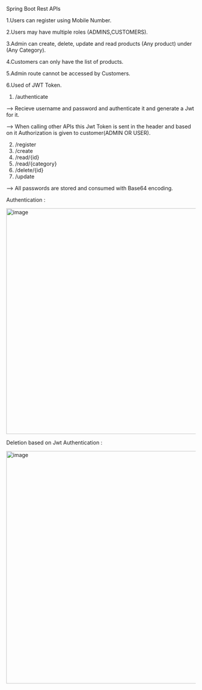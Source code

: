 Spring Boot Rest APIs

1.Users can register using Mobile Number.

2.Users may have multiple roles (ADMINS,CUSTOMERS).

3.Admin can create, delete, update and read products (Any product) under (Any Category). 

4.Customers can only have the list of products.

5.Admin route cannot be accessed by Customers.

6.Used of JWT Token.


1. /authenticate

--> Recieve username and password and authenticate it and generate a Jwt for it.

--> When calling other APIs this Jwt Token is sent in the header and based on it Authorization is given to customer(ADMIN OR USER).

2. /register
3. /create
4. /read/{id}
5. /read/{category}
6. /delete/{id}
7. /update

--> All passwords are stored and consumed with Base64 encoding.

Authentication : 

<img width="600" alt="image" src="https://user-images.githubusercontent.com/73626851/189494961-ad3504cf-5161-4777-a4c1-62ccf762a385.png">

Deletion based on Jwt Authentication : 

<img width="618" alt="image" src="https://user-images.githubusercontent.com/73626851/189495010-b168fe71-5a6e-465f-b0e9-6d7f1a9bf079.png">


